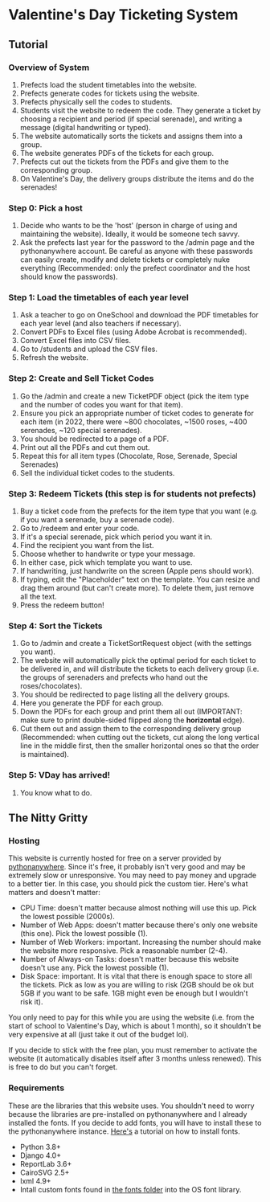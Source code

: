 # Valentine's Day Ticketing System

## Tutorial

### Overview of System
1. Prefects load the student timetables into the website.
2. Prefects generate codes for tickets using the website.
3. Prefects physically sell the codes to students.
4. Students visit the website to redeem the code. They generate a ticket by choosing a recipient and period (if special serenade), and writing a message (digital handwriting or typed). 
5. The website automatically sorts the tickets and assigns them into a group.
6. The website generates PDFs of the tickets for each group.
7. Prefects cut out the tickets from the PDFs and give them to the corresponding group.
8. On Valentine's Day, the delivery groups distribute the items and do the serenades!

### Step 0: Pick a host
1. Decide who wants to be the 'host' (person in charge of using and maintaining the website). Ideally, it would be someone tech savvy.
2. Ask the prefects last year for the password to the /admin page and the pythonanywhere account. Be careful as anyone with these passwords can easily create, modify and delete tickets or completely nuke everything (Recommended: only the prefect coordinator and the host should know the passwords). 

### Step 1: Load the timetables of each year level
1. Ask a teacher to go on OneSchool and download the PDF timetables for each year level (and also teachers if necessary).
2. Convert PDFs to Excel files (using Adobe Acrobat is recommended).
3. Convert Excel files into CSV files.
4. Go to /students and upload the CSV files.
5. Refresh the website.

### Step 2: Create and Sell Ticket Codes
1. Go the /admin and create a new TicketPDF object (pick the item type and the number of codes you want for that item).
2. Ensure you pick an appropriate number of ticket codes to generate for each item (in 2022, there were ~800 chocolates, ~1500 roses, ~400 serenades, ~120 special serenades).
3. You should be redirected to a page of a PDF.
4. Print out all the PDFs and cut them out.
5. Repeat this for all item types (Chocolate, Rose, Serenade, Special Serenades)
6. Sell the individual ticket codes to the students.

### Step 3: Redeem Tickets (this step is for students not prefects)
1. Buy a ticket code from the prefects for the item type that you want (e.g. if you want a serenade, buy a serenade code).
2. Go to /redeem and enter your code.
3. If it's a special serenade, pick which period you want it in.
4. Find the recipient you want from the list.
5. Choose whether to handwrite or type your message.
6. In either case, pick which template you want to use.
7. If handwriting, just handwrite on the screen (Apple pens should work).
8. If typing, edit the "Placeholder" text on the template. You can resize and drag them around (but can't create more). To delete them, just remove all the text.
9. Press the redeem button!

### Step 4: Sort the Tickets
1. Go to /admin and create a TicketSortRequest object (with the settings you want). 
2. The website will automatically pick the optimal period for each ticket to be delivered in, and will distribute the tickets to each delivery group (i.e. the groups of serenaders and prefects who hand out the roses/chocolates).
3. You should be redirected to page listing all the delivery groups.
4. Here you generate the PDF for each group.
5. Down the PDFs for each group and print them all out (IMPORTANT: make sure to print double-sided flipped along the **horizontal** edge).
6. Cut them out and assign them to the corresponding delivery group (Recommended: when cutting out the tickets, cut along the long vertical line in the middle first, then the smaller horizontal ones so that the order is maintained).

### Step 5: VDay has arrived!
1. You know what to do.

## The Nitty Gritty

### Hosting
This website is currently hosted for free on a server provided by [pythonanywhere](pythonanywhere.com). Since it's free, it probably isn't very good and may be extremely slow or unresponsive. You may need to pay money and upgrade to a better tier. In this case, you should pick the custom tier. Here's what matters and doesn't matter:

- CPU Time: doesn't matter because almost nothing will use this up. Pick the lowest possible (2000s).
- Number of Web Apps: doesn't matter because there's only one website (this one). Pick the lowest possible (1).
- Number of Web Workers: important. Increasing the number should make the website more responsive. Pick a reasonable number (2-4).
- Number of Always-on Tasks: doesn't matter because this website doesn't use any. Pick the lowest possible (1).
- Disk Space: important. It is vital that there is enough space to store all the tickets. Pick as low as you are willing to risk (2GB should be ok but 5GB if you want to be safe. 1GB might even be enough but I wouldn't risk it).

You only need to pay for this while you are using the website (i.e. from the start of school to Valentine's Day, which is about 1 month), so it shouldn't be very expensive at all (just take it out of the budget lol).

If you decide to stick with the free plan, you must remember to activate the website (it automatically disables itself after 3 months unless renewed). This is free to do but you can't forget.


### Requirements
These are the libraries that this website uses. You shouldn't need to worry because the libraries are pre-installed on pythonanywhere and I already installed the fonts. If you decide to add fonts, you will have to install these to the pythonanywhere instance. [Here's](https://help.pythonanywhere.com/pages/Fonts/) a tutorial on how to install fonts.
- Python 3.8+
- Django 4.0+
- ReportLab 3.6+
- CairoSVG 2.5+
- lxml 4.9+
- Intall custom fonts found in [the fonts folder](ticketing/static/fonts) into the OS font library.
